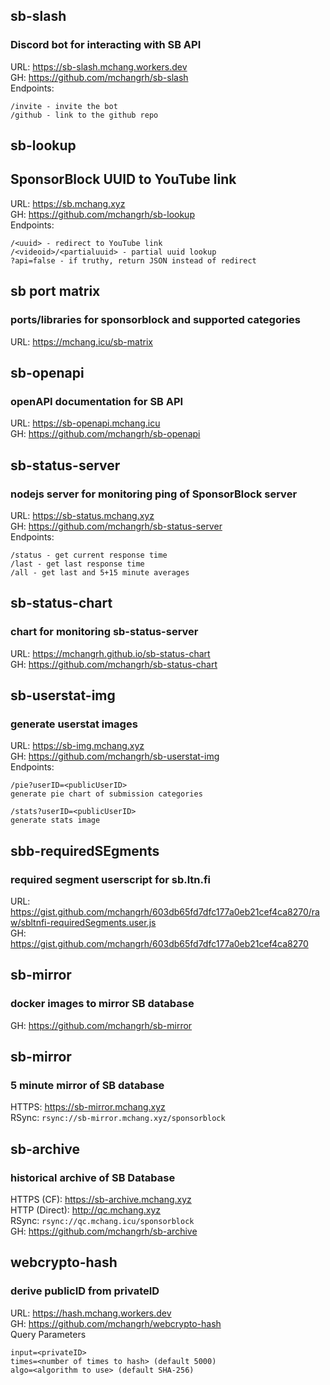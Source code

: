 ## sb-slash
### Discord bot for interacting with SB API

URL: https://sb-slash.mchang.workers.dev  
GH: https://github.com/mchangrh/sb-slash  
Endpoints:
```
/invite - invite the bot
/github - link to the github repo
```

## sb-lookup
## SponsorBlock UUID to YouTube link
URL: https://sb.mchang.xyz  
GH: https://github.com/mchangrh/sb-lookup  
Endpoints:
```
/<uuid> - redirect to YouTube link
/<videoid>/<partialuuid> - partial uuid lookup
?api=false - if truthy, return JSON instead of redirect 
```

## sb port matrix
### ports/libraries for sponsorblock and supported categories
URL: https://mchang.icu/sb-matrix

## sb-openapi
### openAPI documentation for SB API
URL: https://sb-openapi.mchang.icu  
GH: https://github.com/mchangrh/sb-openapi  

## sb-status-server
### nodejs server for monitoring ping of SponsorBlock server
URL: https://sb-status.mchang.xyz  
GH: https://github.com/mchangrh/sb-status-server  
Endpoints:
```
/status - get current response time
/last - get last response time
/all - get last and 5+15 minute averages
```

## sb-status-chart
### chart for monitoring sb-status-server
URL: https://mchangrh.github.io/sb-status-chart   
GH: https://github.com/mchangrh/sb-status-chart  

## sb-userstat-img
### generate userstat images
URL: https://sb-img.mchang.xyz  
GH: https://github.com/mchangrh/sb-userstat-img  
Endpoints: 
```
/pie?userID=<publicUserID>
generate pie chart of submission categories

/stats?userID=<publicUserID>
generate stats image
```

## sbb-requiredSEgments
### required segment userscript for sb.ltn.fi
URL: https://gist.github.com/mchangrh/603db65fd7dfc177a0eb21cef4ca8270/raw/sbltnfi-requiredSegments.user.js  
GH: https://gist.github.com/mchangrh/603db65fd7dfc177a0eb21cef4ca8270  

## sb-mirror
### docker images to mirror SB database
GH: https://github.com/mchangrh/sb-mirror

## sb-mirror
### 5 minute mirror of SB database
HTTPS: https://sb-mirror.mchang.xyz  
RSync: `rsync://sb-mirror.mchang.xyz/sponsorblock`

## sb-archive
### historical archive of SB Database
HTTPS (CF): https://sb-archive.mchang.xyz  
HTTP (Direct): http://qc.mchang.xyz  
RSync: `rsync://qc.mchang.icu/sponsorblock`  
GH: https://github.com/mchangrh/sb-archive  

## webcrypto-hash
### derive publicID from privateID
URL: https://hash.mchang.workers.dev  
GH: https://github.com/mchangrh/webcrypto-hash  
Query Parameters
```
input=<privateID>
times=<number of times to hash> (default 5000)
algo=<algorithm to use> (default SHA-256)
```